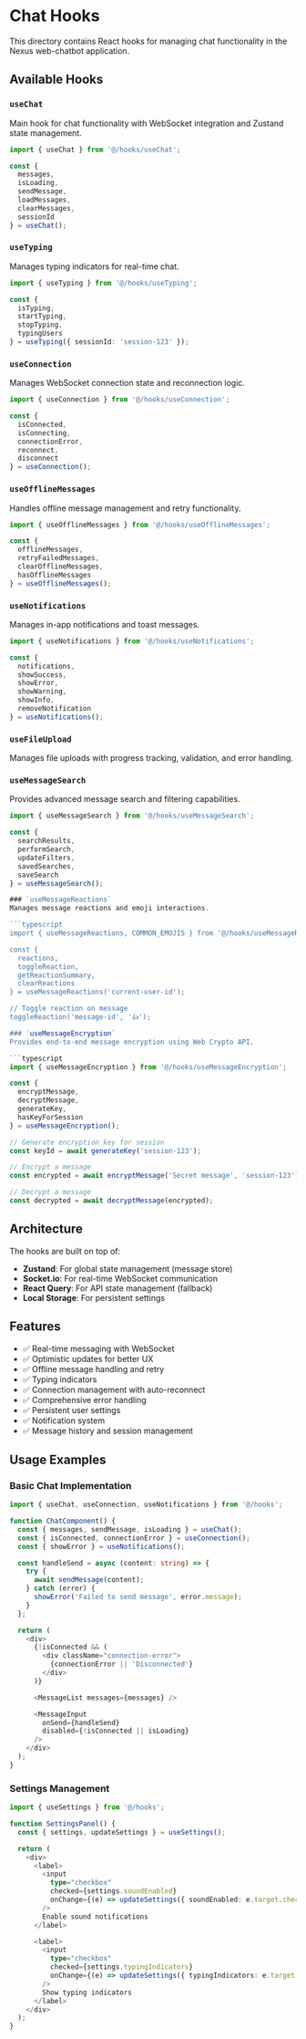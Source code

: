 # Chat Hooks

This directory contains React hooks for managing chat functionality in the Nexus web-chatbot application.

## Available Hooks

### `useChat`
Main hook for chat functionality with WebSocket integration and Zustand state management.

```typescript
import { useChat } from '@/hooks/useChat';

const {
  messages,
  isLoading,
  sendMessage,
  loadMessages,
  clearMessages,
  sessionId
} = useChat();
```

### `useTyping`
Manages typing indicators for real-time chat.

```typescript
import { useTyping } from '@/hooks/useTyping';

const {
  isTyping,
  startTyping,
  stopTyping,
  typingUsers
} = useTyping({ sessionId: 'session-123' });
```

### `useConnection`
Manages WebSocket connection state and reconnection logic.

```typescript
import { useConnection } from '@/hooks/useConnection';

const {
  isConnected,
  isConnecting,
  connectionError,
  reconnect,
  disconnect
} = useConnection();
```

### `useOfflineMessages`
Handles offline message management and retry functionality.

```typescript
import { useOfflineMessages } from '@/hooks/useOfflineMessages';

const {
  offlineMessages,
  retryFailedMessages,
  clearOfflineMessages,
  hasOfflineMessages
} = useOfflineMessages();
```

### `useNotifications`
Manages in-app notifications and toast messages.

```typescript
import { useNotifications } from '@/hooks/useNotifications';

const {
  notifications,
  showSuccess,
  showError,
  showWarning,
  showInfo,
  removeNotification
} = useNotifications();
```

### `useFileUpload`
Manages file uploads with progress tracking, validation, and error handling.

### `useMessageSearch`
Provides advanced message search and filtering capabilities.

```typescript
import { useMessageSearch } from '@/hooks/useMessageSearch';

const {
  searchResults,
  performSearch,
  updateFilters,
  savedSearches,
  saveSearch
} = useMessageSearch();

### `useMessageReactions`
Manages message reactions and emoji interactions.

```typescript
import { useMessageReactions, COMMON_EMOJIS } from '@/hooks/useMessageReactions';

const {
  reactions,
  toggleReaction,
  getReactionSummary,
  clearReactions
} = useMessageReactions('current-user-id');

// Toggle reaction on message
toggleReaction('message-id', '👍');

### `useMessageEncryption`
Provides end-to-end message encryption using Web Crypto API.

```typescript
import { useMessageEncryption } from '@/hooks/useMessageEncryption';

const {
  encryptMessage,
  decryptMessage,
  generateKey,
  hasKeyForSession
} = useMessageEncryption();

// Generate encryption key for session
const keyId = await generateKey('session-123');

// Encrypt a message
const encrypted = await encryptMessage('Secret message', 'session-123');

// Decrypt a message
const decrypted = await decryptMessage(encrypted);
```

## Architecture

The hooks are built on top of:

- **Zustand**: For global state management (message store)
- **Socket.io**: For real-time WebSocket communication
- **React Query**: For API state management (fallback)
- **Local Storage**: For persistent settings

## Features

- ✅ Real-time messaging with WebSocket
- ✅ Optimistic updates for better UX
- ✅ Offline message handling and retry
- ✅ Typing indicators
- ✅ Connection management with auto-reconnect
- ✅ Comprehensive error handling
- ✅ Persistent user settings
- ✅ Notification system
- ✅ Message history and session management

## Usage Examples

### Basic Chat Implementation

```typescript
import { useChat, useConnection, useNotifications } from '@/hooks';

function ChatComponent() {
  const { messages, sendMessage, isLoading } = useChat();
  const { isConnected, connectionError } = useConnection();
  const { showError } = useNotifications();

  const handleSend = async (content: string) => {
    try {
      await sendMessage(content);
    } catch (error) {
      showError('Failed to send message', error.message);
    }
  };

  return (
    <div>
      {!isConnected && (
        <div className="connection-error">
          {connectionError || 'Disconnected'}
        </div>
      )}

      <MessageList messages={messages} />

      <MessageInput
        onSend={handleSend}
        disabled={!isConnected || isLoading}
      />
    </div>
  );
}
```

### Settings Management

```typescript
import { useSettings } from '@/hooks';

function SettingsPanel() {
  const { settings, updateSettings } = useSettings();

  return (
    <div>
      <label>
        <input
          type="checkbox"
          checked={settings.soundEnabled}
          onChange={(e) => updateSettings({ soundEnabled: e.target.checked })}
        />
        Enable sound notifications
      </label>

      <label>
        <input
          type="checkbox"
          checked={settings.typingIndicators}
          onChange={(e) => updateSettings({ typingIndicators: e.target.checked })}
        />
        Show typing indicators
      </label>
    </div>
  );
}
```
